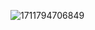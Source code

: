 ![1711794706849](C:\Users\Administrator\AppData\Roaming\Typora\typora-user-images\1711794706849.png)

